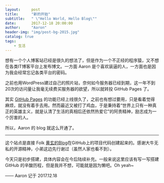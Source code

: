```yaml
---
layout:     post
title:      "新的开始"
subtitle:   " \"Hello World, Hello Blog\""
date:       2017-12-18 20:00:00
author:     "Aaron"
header-img: "img/post-bg-2015.jpg"
catalog: true
tags:
    - 生活
---
```



想有一个个人博客站已经是很久的想法了，但是作为一个不正经的程序猿，又不想在各类IT博客平台上发布博文。一方面 Aaron 是个喜欢装逼的人，一方面也是因为我会经常忘记各类平台的密码。

之前也用WordPress建过自己的照片站，奈何如今服务器已经到期，这一年不到20次的访问量让我毫无续费买服务器的欲望，所以就转投 GitHub Pages 了。

其实 [GitHub Pages](https://pages.github.com/) 的功能已经上线很久了，之前也有想过要用，只是看着觉得麻烦，就没有着手去用。然而最近又被打了鸡血，于是秉持着“世界上只有一种真正的英雄主义，就是认清了生活的真相后还依然热爱它”的阿贵精神，励志成为一个厉害的人。

所以，Aaron 的 blog 就这么开通了。

---

这个站点是直接 Folk [黄玄的Blog](https://github.com/Huxpro/huxpro.github.io)在GitHub上的项目代码创建起来的。感谢大牛无私的开源精神，小弟这边先行谢过（虽然人家也看不到）。

今天只是初步搭建，具体内容会在今后陆续补充。一般来说这里应该有写一写搭建 GitHub 的辛酸历程，但是我并不想，可能就是因为懒吧。Oh yeah~


—— Aaron 记于 2017.12.18